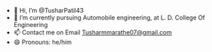 - 👋 Hi, I’m @TusharPatil43
- 🌱 I’m currently pursuing Automobile engineering, at L. D. College Of Engineering
- 📫 Contact me on Email Tusharmmarathe07@gmail.com
- 😄 Pronouns: he/him

<!---
TusharPatil43/TusharPatil43 is a ✨ special ✨ repository because its `README.md` (this file) appears on your GitHub profile.
You can click the Preview link to take a look at your changes.
--->
